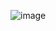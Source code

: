 ![image](https://github.com/companyakis/flutter-bootcamp/assets/77589867/ed413f46-c66d-40f8-8a7a-95721135d461)

